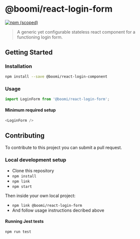 # @boomi/react-login-form

[![npm (scoped)](https://img.shields.io/npm/v/@boomi/react-login-form.svg?style=flat-square)](https://www.npmjs.com/package/@boomi/react-login-form)

> A generic yet configurable stateless react component for a functioning login form.

## Getting Started
### Installation

```sh
npm install --save @boomi/react-login-component
```

### Usage

```js
import LoginForm from '@boomi/react-login-form';
```

#### Minimum required setup

```js
<LoginForm />
```

## Contributing

To contribute to this project you can submit a pull request.

### Local development setup

* Clone this repository
* `npm install`
* `npm link`
* `npm start`

Then inside your own local project:
* `npm link @boomi/react-login-form`
* And follow usage instructions decribed above

#### Running Jest tests

```sh
npm run test
```
